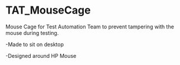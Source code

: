 # TAT_MouseCage

Mouse Cage for Test Automation Team to prevent tampering with the mouse during testing.  

-Made to sit on desktop

-Designed around HP Mouse 
